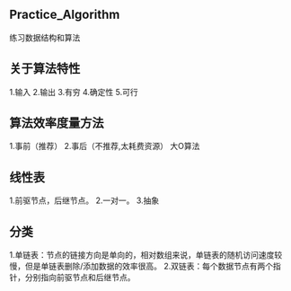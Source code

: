 ## Practice_Algorithm
练习数据结构和算法
## 关于算法特性
1.输入
2.输出
3.有穷
4.确定性
5.可行
## 算法效率度量方法
1.事前（推荐）
2.事后（不推荐,太耗费资源）
大O算法
## 线性表
1.前驱节点，后继节点。
2.一对一。
3.抽象
## 分类
1.单链表：节点的链接方向是单向的，相对数组来说，单链表的随机访问速度较慢，但是单链表删除/添加数据的效率很高。
2.双链表：每个数据节点有两个指针，分别指向前驱节点和后继节点。
